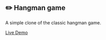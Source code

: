 ## ✏️ Hangman game 

A simple clone of the classic hangman game.

[Live Demo](https://hangman-game-mkk.netlify.app/)
